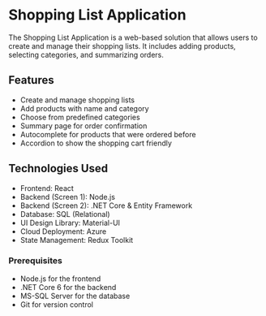 # Shopping List Application
The Shopping List Application is a web-based solution that allows users to create and manage their shopping lists. It includes adding products, selecting categories, and summarizing orders.

## Features
- Create and manage shopping lists
- Add products with name and category
- Choose from predefined categories
- Summary page for order confirmation
- Autocomplete for products that were ordered before
- Accordion to show the shopping cart friendly


## Technologies Used
- Frontend: React
- Backend (Screen 1): Node.js 
- Backend (Screen 2): .NET Core & Entity Framework
- Database: SQL (Relational)
- UI Design Library: Material-UI
- Cloud Deployment: Azure
- State Management: Redux Toolkit

### Prerequisites
- Node.js for the frontend
- .NET Core 6 for the backend
- MS-SQL Server for the database
- Git for version control
